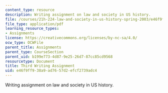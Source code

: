 ```yaml
---
content_type: resource
description: Writing assignment on law and society in US history.
file: /courses/21h-224-law-and-society-in-us-history-spring-2003/e46f9ff938a9ad7657d2efcf2739adc4_lawandsocthiagnment403.pdf
file_type: application/pdf
learning_resource_types:
- Assignments
license: https://creativecommons.org/licenses/by-nc-sa/4.0/
ocw_type: OCWFile
parent_title: Assignments
parent_type: CourseSection
parent_uid: b199e773-4d87-9e25-26d7-87cc85cd9568
resourcetype: Document
title: Third Writing Assignment
uid: e46f9ff9-38a9-ad76-57d2-efcf2739adc4
---
```

Writing assignment on law and society in US history.